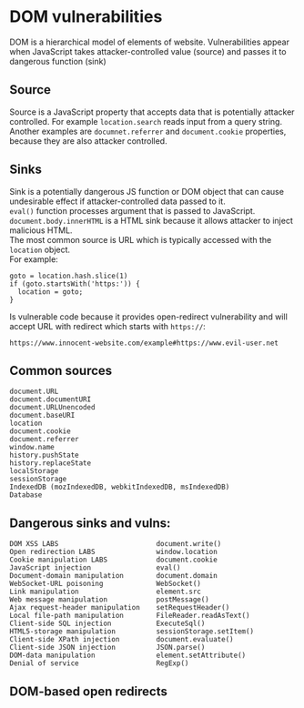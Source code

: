 # DOM vulnerabilities
DOM is a hierarchical model of elements of website. Vulnerabilities appear when JavaScript takes attacker-controlled value (source) and passes it to dangerous function (sink)  
## Source
Source is a JavaScript property that accepts data that is potentially attacker controlled. For example `location.search` reads input from a query string. Another examples are `documnet.referrer` and `document.cookie` properties, because they are also attacker controlled.  
## Sinks
Sink is a potentially dangerous JS function or DOM object that can cause undesirable effect if attacker-controlled data passed to it.  
`eval()` function processes argument that is passed to JavaScript.  
`document.body.innerHTML` is a HTML sink because it allows attacker to inject malicious HTML.  
The most common source is URL which is typically accessed with the `location` object.  
For example:
```
goto = location.hash.slice(1)
if (goto.startsWith('https:')) {
  location = goto;
}
```
Is vulnerable code because it provides open-redirect vulnerability and will accept URL with redirect which starts with `https://`:
```
https://www.innocent-website.com/example#https://www.evil-user.net
```
## Common sources
```
document.URL
document.documentURI
document.URLUnencoded
document.baseURI
location
document.cookie
document.referrer
window.name
history.pushState
history.replaceState
localStorage
sessionStorage
IndexedDB (mozIndexedDB, webkitIndexedDB, msIndexedDB)
Database
```
## Dangerous sinks and vulns:
```
DOM XSS LABS 	                    document.write()
Open redirection LABS 	            window.location
Cookie manipulation LABS 	        document.cookie
JavaScript injection 	            eval()
Document-domain manipulation 	    document.domain
WebSocket-URL poisoning 	        WebSocket()
Link manipulation 	                element.src
Web message manipulation 	        postMessage()
Ajax request-header manipulation 	setRequestHeader()
Local file-path manipulation 	    FileReader.readAsText()
Client-side SQL injection 	        ExecuteSql()
HTML5-storage manipulation 	        sessionStorage.setItem()
Client-side XPath injection 	    document.evaluate()
Client-side JSON injection 	        JSON.parse()
DOM-data manipulation 	            element.setAttribute()
Denial of service 	                RegExp()

```

## DOM-based open redirects
